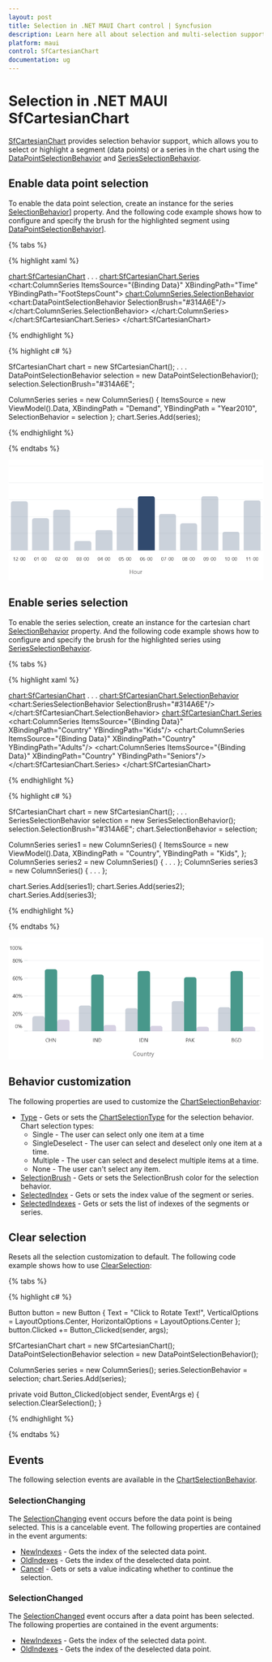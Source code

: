 ```yaml
---
layout: post
title: Selection in .NET MAUI Chart control | Syncfusion
description: Learn here all about selection and multi-selection support in Syncfusion .NET MAUI Chart (SfCartesianChart) control.
platform: maui
control: SfCartesianChart
documentation: ug
---
```


# Selection in .NET MAUI SfCartesianChart

[SfCartesianChart]() provides selection behavior support, which allows you to select or highlight a segment (data points) or a series in the chart using the [DataPointSelectionBehavior]() and [SeriesSelectionBehavior]().

## Enable data point selection

To enable the data point selection, create an instance for the series [SelectionBehavior]()] property. And the following code example shows how to configure and specify the brush for the highlighted segment using [DataPointSelectionBehavior]()].

{% tabs %}

{% highlight xaml %}

<chart:SfCartesianChart>
. . .
    <chart:SfCartesianChart.Series>
        <chart:ColumnSeries ItemsSource="{Binding Data}" 
                        XBindingPath="Time"
                        YBindingPath="FootStepsCount">
                <chart:ColumnSeries.SelectionBehavior>
                        <chart:DataPointSelectionBehavior SelectionBrush="#314A6E"/>
                </chart:ColumnSeries.SelectionBehavior>
        </chart:ColumnSeries>
    </chart:SfCartesianChart.Series>
</chart:SfCartesianChart>

{% endhighlight %}

{% highlight c# %}

SfCartesianChart chart = new SfCartesianChart();
. . .
DataPointSelectionBehavior selection = new DataPointSelectionBehavior();
selection.SelectionBrush="#314A6E";

ColumnSeries series = new ColumnSeries()
{
    ItemsSource = new ViewModel().Data,
    XBindingPath = "Demand",
    YBindingPath = "Year2010",
    SelectionBehavior = selection
};
chart.Series.Add(series);

{% endhighlight %}

{% endtabs %}

![Segment selection support in MAUI SfCartesianChart](Selection_images/maui_cartesianchart_segment_selection.PNG)

## Enable series selection

To enable the series selection, create an instance for the cartesian chart [SelectionBehavior]() property. And the following code example shows how to configure and specify the brush for the highlighted series using [SeriesSelectionBehavior]().

{% tabs %}

{% highlight xaml %}

<chart:SfCartesianChart>
. . .
    <chart:SfCartesianChart.SelectionBehavior>
        <chart:SeriesSelectionBehavior SelectionBrush="#314A6E"/>
    </chart:SfCartesianChart.SelectionBehavior>
    <chart:SfCartesianChart.Series>
        <chart:ColumnSeries ItemsSource="{Binding Data}" 
                        XBindingPath="Country"
                        YBindingPath="Kids"/>
        <chart:ColumnSeries ItemsSource="{Binding Data}" 
                        XBindingPath="Country"
                        YBindingPath="Adults"/>
        <chart:ColumnSeries ItemsSource="{Binding Data}" 
                        XBindingPath="Country"
                        YBindingPath="Seniors"/>
    </chart:SfCartesianChart.Series>
</chart:SfCartesianChart>

{% endhighlight %}

{% highlight c# %}

SfCartesianChart chart = new SfCartesianChart();
. . .
SeriesSelectionBehavior selection = new SeriesSelectionBehavior();
selection.SelectionBrush="#314A6E";
chart.SelectionBehavior = selection;

ColumnSeries series1 = new ColumnSeries()
{
    ItemsSource = new ViewModel().Data,
    XBindingPath = "Country",
    YBindingPath = "Kids",
};
ColumnSeries series2 = new ColumnSeries()
{ . . . };
ColumnSeries series3 = new ColumnSeries()
{ . . . };

chart.Series.Add(series1);
chart.Series.Add(series2);
chart.Series.Add(series3);

{% endhighlight %}

{% endtabs %}

![Series Selection support in MAUI SfCartesianChart](Selection_images/maui_cartesianchart_series_selection.PNG)

## Behavior customization 

The following properties are used to customize the [ChartSelectionBehavior]():

* [Type]() - Gets or sets the [ChartSelectionType]() for the selection behavior.     
Chart selection types:
    * Single - The user can select only one item at a time
    * SingleDeselect - The user can select and deselect only one item at a time.
    * Multiple - The user can select and deselect multiple items at a time.
    * None - The user can't select any item.
* [SelectionBrush]() - Gets or sets the SelectionBrush color for the selection behavior.
* [SelectedIndex]() - Gets or sets the index value of the segment or series.
* [SelectedIndexes]() - Gets or sets the list of indexes of the segments or series.

## Clear selection

Resets all the selection customization to default. The following code example shows how to use [ClearSelection]():

{% tabs %}

{% highlight c# %}

Button button = new Button
{
    Text = "Click to Rotate Text!",
    VerticalOptions = LayoutOptions.Center,
    HorizontalOptions = LayoutOptions.Center
};
button.Clicked += Button_Clicked(sender, args);

SfCartesianChart chart = new SfCartesianChart();
DataPointSelectionBehavior selection = new DataPointSelectionBehavior();

ColumnSeries series = new ColumnSeries();
series.SelectionBehavior = selection;
chart.Series.Add(series);

private void Button_Clicked(object sender, EventArgs e)
{
    selection.ClearSelection();
}

{% endhighlight %}

{% endtabs %}

## Events

The following selection events are available in the [ChartSelectionBehavior]().

### SelectionChanging

The [SelectionChanging]() event occurs before the data point is being selected. This is a cancelable event. The following properties are contained in the event arguments:

* [NewIndexes]() - Gets the index of the selected data point.
* [OldIndexes]() - Gets the index of the deselected data point.
* [Cancel]() - Gets or sets a value indicating whether to continue the selection.

### SelectionChanged

The [SelectionChanged]() event occurs after a data point has been selected. The following properties are contained in the event arguments:

* [NewIndexes]() - Gets the index of the selected data point.
* [OldIndexes]() - Gets the index of the deselected data point.